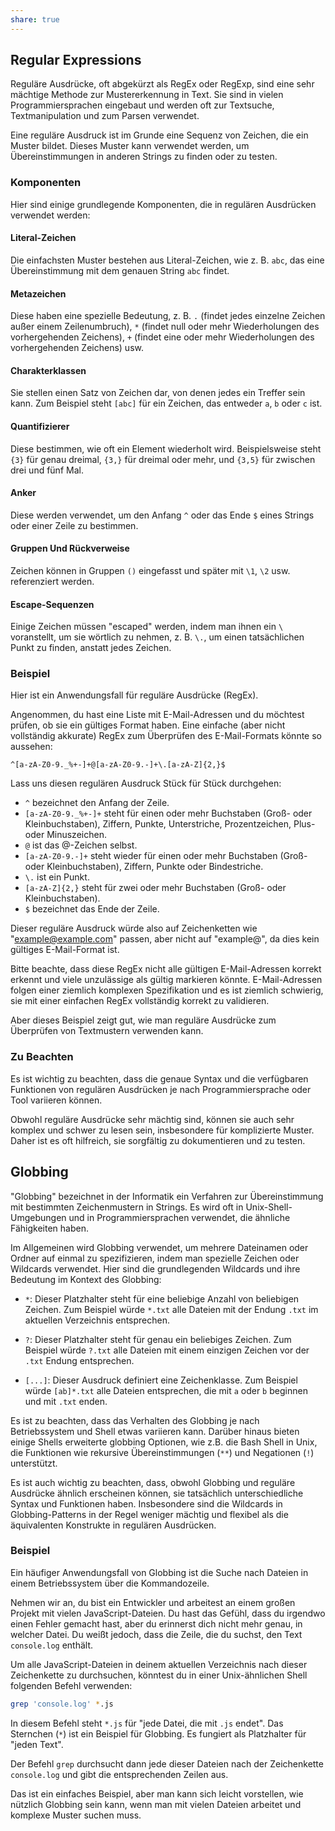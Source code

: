 ```yaml
---
share: true
---
```


## Regular Expressions

Reguläre Ausdrücke, oft abgekürzt als RegEx oder RegExp, sind eine sehr mächtige Methode zur Mustererkennung in Text. Sie sind in vielen Programmiersprachen eingebaut und werden oft zur Textsuche, Textmanipulation und zum Parsen verwendet.

Eine reguläre Ausdruck ist im Grunde eine Sequenz von Zeichen, die ein Muster bildet. Dieses Muster kann verwendet werden, um Übereinstimmungen in anderen Strings zu finden oder zu testen.

### Komponenten

Hier sind einige grundlegende Komponenten, die in regulären Ausdrücken verwendet werden:

#### Literal-Zeichen

Die einfachsten Muster bestehen aus Literal-Zeichen, wie z. B. `abc`, das eine Übereinstimmung mit dem genauen String `abc` findet.

#### Metazeichen

Diese haben eine spezielle Bedeutung, z. B. `.` (findet jedes einzelne Zeichen außer einem Zeilenumbruch), `*` (findet null oder mehr Wiederholungen des vorhergehenden Zeichens), `+` (findet eine oder mehr Wiederholungen des vorhergehenden Zeichens) usw.

#### Charakterklassen

Sie stellen einen Satz von Zeichen dar, von denen jedes ein Treffer sein kann. Zum Beispiel steht `[abc]` für ein Zeichen, das entweder `a`, `b` oder `c` ist.

#### Quantifizierer

Diese bestimmen, wie oft ein Element wiederholt wird. Beispielsweise steht `{3}` für genau dreimal, `{3,}` für dreimal oder mehr, und `{3,5}` für zwischen drei und fünf Mal.

#### Anker

Diese werden verwendet, um den Anfang `^` oder das Ende `$` eines Strings oder einer Zeile zu bestimmen.

#### Gruppen Und Rückverweise

Zeichen können in Gruppen `()` eingefasst und später mit `\1`, `\2` usw. referenziert werden.

#### Escape-Sequenzen

Einige Zeichen müssen "escaped" werden, indem man ihnen ein `\` voranstellt, um sie wörtlich zu nehmen, z. B. `\.`, um einen tatsächlichen Punkt zu finden, anstatt jedes Zeichen.

### Beispiel

Hier ist ein Anwendungsfall für reguläre Ausdrücke (RegEx).

Angenommen, du hast eine Liste mit E-Mail-Adressen und du möchtest prüfen, ob sie ein gültiges Format haben. Eine einfache (aber nicht vollständig akkurate) RegEx zum Überprüfen des E-Mail-Formats könnte so aussehen:

```regex
^[a-zA-Z0-9._%+-]+@[a-zA-Z0-9.-]+\.[a-zA-Z]{2,}$
```

Lass uns diesen regulären Ausdruck Stück für Stück durchgehen:

- `^` bezeichnet den Anfang der Zeile.
- `[a-zA-Z0-9._%+-]+` steht für einen oder mehr Buchstaben (Groß- oder Kleinbuchstaben), Ziffern, Punkte, Unterstriche, Prozentzeichen, Plus- oder Minuszeichen.
- `@` ist das @-Zeichen selbst.
- `[a-zA-Z0-9.-]+` steht wieder für einen oder mehr Buchstaben (Groß- oder Kleinbuchstaben), Ziffern, Punkte oder Bindestriche.
- `\.` ist ein Punkt.
- `[a-zA-Z]{2,}` steht für zwei oder mehr Buchstaben (Groß- oder Kleinbuchstaben).
- `$` bezeichnet das Ende der Zeile.

Dieser reguläre Ausdruck würde also auf Zeichenketten wie "example@example.com" passen, aber nicht auf "example@", da dies kein gültiges E-Mail-Format ist.

Bitte beachte, dass diese RegEx nicht alle gültigen E-Mail-Adressen korrekt erkennt und viele unzulässige als gültig markieren könnte. E-Mail-Adressen folgen einer ziemlich komplexen Spezifikation und es ist ziemlich schwierig, sie mit einer einfachen RegEx vollständig korrekt zu validieren.

Aber dieses Beispiel zeigt gut, wie man reguläre Ausdrücke zum Überprüfen von Textmustern verwenden kann.

### Zu Beachten

Es ist wichtig zu beachten, dass die genaue Syntax und die verfügbaren Funktionen von regulären Ausdrücken je nach Programmiersprache oder Tool variieren können.

Obwohl reguläre Ausdrücke sehr mächtig sind, können sie auch sehr komplex und schwer zu lesen sein, insbesondere für komplizierte Muster. Daher ist es oft hilfreich, sie sorgfältig zu dokumentieren und zu testen.

## Globbing

"Globbing" bezeichnet in der Informatik ein Verfahren zur Übereinstimmung mit bestimmten Zeichenmustern in Strings. Es wird oft in Unix-Shell-Umgebungen und in Programmiersprachen verwendet, die ähnliche Fähigkeiten haben.

Im Allgemeinen wird Globbing verwendet, um mehrere Dateinamen oder Ordner auf einmal zu spezifizieren, indem man spezielle Zeichen oder Wildcards verwendet. Hier sind die grundlegenden Wildcards und ihre Bedeutung im Kontext des Globbing:

- `*`: Dieser Platzhalter steht für eine beliebige Anzahl von beliebigen Zeichen. Zum Beispiel würde `*.txt` alle Dateien mit der Endung `.txt` im aktuellen Verzeichnis entsprechen.

- `?`: Dieser Platzhalter steht für genau ein beliebiges Zeichen. Zum Beispiel würde `?.txt` alle Dateien mit einem einzigen Zeichen vor der `.txt` Endung entsprechen.

- `[...]`: Dieser Ausdruck definiert eine Zeichenklasse. Zum Beispiel würde `[ab]*.txt` alle Dateien entsprechen, die mit `a` oder `b` beginnen und mit `.txt` enden.

Es ist zu beachten, dass das Verhalten des Globbing je nach Betriebssystem und Shell etwas variieren kann. Darüber hinaus bieten einige Shells erweiterte globbing Optionen, wie z.B. die Bash Shell in Unix, die Funktionen wie rekursive Übereinstimmungen (`**`) und Negationen (`!`) unterstützt.

Es ist auch wichtig zu beachten, dass, obwohl Globbing und reguläre Ausdrücke ähnlich erscheinen können, sie tatsächlich unterschiedliche Syntax und Funktionen haben. Insbesondere sind die Wildcards in Globbing-Patterns in der Regel weniger mächtig und flexibel als die äquivalenten Konstrukte in regulären Ausdrücken.

### Beispiel

Ein häufiger Anwendungsfall von Globbing ist die Suche nach Dateien in einem Betriebssystem über die Kommandozeile.

Nehmen wir an, du bist ein Entwickler und arbeitest an einem großen Projekt mit vielen JavaScript-Dateien. Du hast das Gefühl, dass du irgendwo einen Fehler gemacht hast, aber du erinnerst dich nicht mehr genau, in welcher Datei. Du weißt jedoch, dass die Zeile, die du suchst, den Text `console.log` enthält.

Um alle JavaScript-Dateien in deinem aktuellen Verzeichnis nach dieser Zeichenkette zu durchsuchen, könntest du in einer Unix-ähnlichen Shell folgenden Befehl verwenden:

```bash
grep 'console.log' *.js
```

In diesem Befehl steht `*.js` für "jede Datei, die mit `.js` endet". Das Sternchen (`*`) ist ein Beispiel für Globbing. Es fungiert als Platzhalter für "jeden Text".

Der Befehl `grep` durchsucht dann jede dieser Dateien nach der Zeichenkette `console.log` und gibt die entsprechenden Zeilen aus.

Das ist ein einfaches Beispiel, aber man kann sich leicht vorstellen, wie nützlich Globbing sein kann, wenn man mit vielen Dateien arbeitet und komplexe Muster suchen muss.